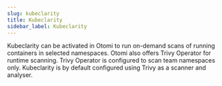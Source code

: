 ```yaml
---
slug: kubeclarity
title: Kubeclarity
sidebar_label: Kubeclarity
---
```


Kubeclarity can be activated in Otomi to run on-demand scans of running containers in selected namespaces. Otomi also offers Trivy Operator for runtime scanning. Trivy Operator is configured to scan team namespaces only. Kubeclarity is by default configured using Trivy as a scanner and analyser.